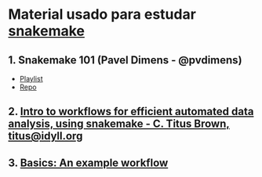 # Material usado para estudar [snakemake](https://snakemake.readthedocs.io/en/stable/index.html)

## 1. Snakemake 101 (Pavel Dimens - @pvdimens)
* [Playlist](https://www.youtube.com/watch?v=K9uyA6ATDjM&list=PLm-MsgmJxrTTgTTvU_qrZlyvJQH1lmuI8)
* [Repo]()

## 2. [Intro to workflows for efficient automated data analysis, using snakemake - C. Titus Brown, titus@idyll.org](https://hackmd.io/7k6JKE07Q4aCgyNmKQJ8Iw?view#)

## 3. [Basics: An example workflow](https://snakemake.readthedocs.io/en/stable/tutorial/basics.html)